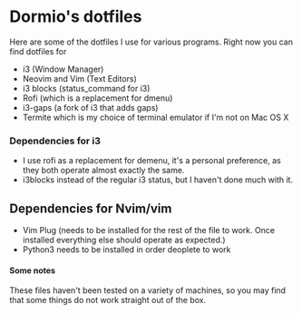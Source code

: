 # Dormio's dotfiles
Here are some of the dotfiles I use for various programs. Right now you can find dotfiles for
- i3 (Window Manager)
- Neovim and Vim (Text Editors)
- i3 blocks (status_command for i3)
- Rofi (which is a replacement for dmenu)
- i3-gaps (a fork of i3 that adds gaps)
- Termite which is my choice of terminal emulator if I'm not on Mac OS X

### Dependencies for i3
- I use rofi as a replacement for demenu, it's a personal preference, as they both operate almost exactly the same.
- i3blocks instead of the regular i3 status, but I haven't done much with it.

## Dependencies for Nvim/vim
- Vim Plug (needs to be installed for the rest of the file to work. Once installed everything else should operate as expected.)
- Python3 needs to be installed in order deoplete to work

#### Some notes
These files haven't been tested on a variety of machines, so you may find that some things do not work
straight out of the box.
